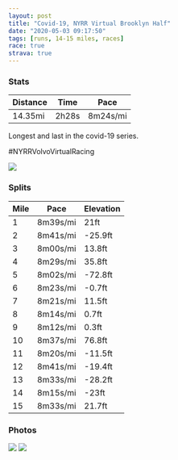 ```yaml
---
layout: post
title: "Covid-19, NYRR Virtual Brooklyn Half"
date: "2020-05-03 09:17:50"
tags: [runs, 14-15 miles, races]
race: true
strava: true
---
```


### Stats

| Distance | Time | Pace |
|----------|------|------|
|14.35mi|2h28s|8m24s/mi|

Longest and last in the covid-19 series.

#NYRRVolvoVirtualRacing

<img src='https://maps.googleapis.com/maps/api/staticmap?maptype=roadmap&path=enc:acwwFbksbM|AkDj@yBlAgCPgBt@yA?{Al@KhAyBpAsJl@kAh@Q~@yAJoAjBaDb@{AAmChAcB|AcGBaAhAqC~A{@p@}@LqE`@k@LqArD}MTSDo@l@yA@cASd@sAe@mBwCc@OSVQg@a@Jy@yAyAw@]o@cCm@}CqDmBw@_BoBRk@q@qAoEwAaBmAeAIeBkA}CGkAeBAa@}@SDSy@k@uA_@mC{DuACm@]B[q@FMw@iF_BeAsAiBiAsBQgDiCq@sAi@c@qCyA_AKHa@MKmC{@wA{ByCqA{BsBmAOmEeDi@w@gBq@m@_AaB_@_@m@uC{AgEkDm@@iBu@yA_B{C_BeC}B}As@cAmA}@QqHeEg@y@cEmDmDgAc@m@oAYk@u@yAa@iAeBaGyDWm@yBo@K[oDqCuFqCsBoBoGaBmAmAUgAmCeBeASoCoCkIkFoAqA{Ag@o@u@{CaB}A}AwBs@kCsAcD_CmBmB{HkFwG_EwAsAgEcB}DsCe@k@a@eAyDiAUm@}GgEcCu@QQDe@wEyCy@aAoAMcHlPkBw@eAzFc@~@eDy@_A~AqEvN}DgC{@G{DbKi@jC{E_DcEoDyEcDkBw@wC}BaAYmF_Eq@IgKaH_A`Am@xCgA~Bq@rD_@j@@^tAhA]pEzGbGjG|G~Ah@Tp@rF~BpBpBhCxAd@t@bLvDvI`GjDvDbAf@nC|Cz@pArDtA~ApAxCnAhDrCzAd@`@t@xBbBrEjBpCjCjFlDRE`BdBrJbG^l@lBd@jBjBl@MVn@zEfBF`@|D~Dv@HrBjAf@t@~B`AtBtBxAXRfAuB~Fj@BzBdBtHfEvClBh@|@fAhAxE~BtAzAhC`AfJtHtAd@pUrO~C`DdABrAxApChAVn@b@DtAbBbB|@dBjBdA\z@lAb@i@~BhAfBnB|AzBxAPrB~ATp@jBx@tBlD~Av@~@Op@s@dA[^tBhCpBlC~Al@CrAtAd@Er@|@dAV~@nAfDzAB^`@^~@CVfA|FdEf@v@rBr@h@Oz@pAnClAVb@xA^Hn@vBhA|BpBhApAvFxC`FdDz@v@@ZdErA|AfAt@~@In@x@K~@n@rAKO`A`ApAXKZX@Zr@d@~ACNn@`Bn@Dj@jBn@X^?tA{A|CeBbBSvAoBtEEfDRh@j@Mf@j@OhA{BpFcB{AD]pCgIRcASq@fAW@q@xAyDHeAfAyBJo@k@jAWnB&key=AIzaSyC1MId7bFpkLXNAaYhBSTb8jLyiSqzbDtM&size=800x800&markers=color:yellow|label:S|40.75585,-73.99618&markers=color:green|label:F|40.755929999999914,-73.99652999999994'>

### Splits

| Mile | Pace | Elevation |
|------|------|-----------|
|1|8m39s/mi|21ft|
|2|8m41s/mi|-25.9ft|
|3|8m00s/mi|13.8ft|
|4|8m29s/mi|35.8ft|
|5|8m02s/mi|-72.8ft|
|6|8m23s/mi|-0.7ft|
|7|8m21s/mi|11.5ft|
|8|8m14s/mi|0.7ft|
|9|8m12s/mi|0.3ft|
|10|8m37s/mi|76.8ft|
|11|8m20s/mi|-11.5ft|
|12|8m41s/mi|-19.4ft|
|13|8m33s/mi|-28.2ft|
|14|8m15s/mi|-23ft|
|15|8m33s/mi|21.7ft|

### Photos
<img src='https://dgtzuqphqg23d.cloudfront.net/5esRqT10rKVpKypcL-1AeyX-cxuZ2h-_4D9EqXijsWE-614x768.jpg'>

<img src='https://dgtzuqphqg23d.cloudfront.net/Oa10z5mkhay_Rk70SZoRAowvC4xC7E8yl7FR4E2jj-U-722x768.jpg'>
